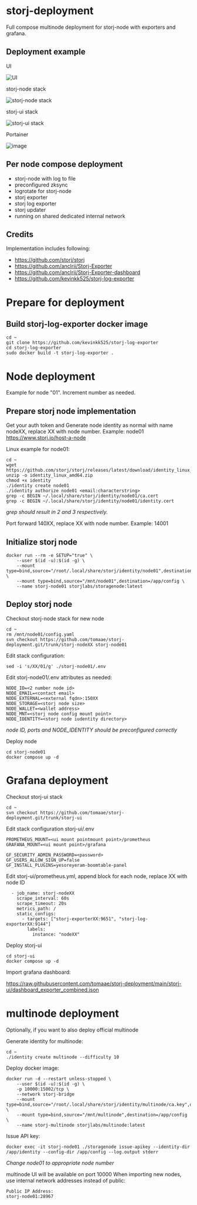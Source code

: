 # storj-deployment
Full compose multinode deployment for storj-node with exporters and grafana.

## Deployment example
UI

![UI](https://user-images.githubusercontent.com/23486452/204962205-8b505289-96b8-4e36-96ee-efa6da232a6b.png)

storj-node stack

![storj-node stack](https://user-images.githubusercontent.com/23486452/204962751-053a1569-d5f5-46c5-ba09-adae46478fa6.png)

storj-ui stack

![storj-ui stack](https://user-images.githubusercontent.com/23486452/204962782-7c99ee01-1c15-4b78-b339-d2b60f52e05a.png)

Portainer

![image](https://user-images.githubusercontent.com/23486452/204962666-96150bbc-0f1c-453e-9387-06a6ad298973.png)


## Per node compose deployment
* storj-node with log to file
* preconfigured zksync
* logrotate for storj-node
* storj exporter
* storj log exporter
* storj updater
* running on shared dedicated internal network

## Credits
Implementation includes following:
* https://github.com/storj/storj
* https://github.com/anclrii/Storj-Exporter
* https://github.com/anclrii/Storj-Exporter-dashboard
* https://github.com/kevinkk525/storj-log-exporter


# Prepare for deployment

## Build storj-log-exporter docker image
```
cd ~
git clone https://github.com/kevinkk525/storj-log-exporter
cd storj-log-exporter
sudo docker build -t storj-log-exporter .
```

# Node deployment
Example for node "01". Increment number as needed.

## Prepare storj node implementation
Get your auth token and Generate node identity as normal with name nodeXX, replace XX with node number. Example: node01
https://www.storj.io/host-a-node

Linux example for node01:
```
cd ~
wget https://github.com/storj/storj/releases/latest/download/identity_linux_amd64.zip
unzip -o identity_linux_amd64.zip
chmod +x identity
./identity create node01
./identity authorize node01 <email:characterstring>
grep -c BEGIN ~/.local/share/storj/identity/node01/ca.cert
grep -c BEGIN ~/.local/share/storj/identity/node01/identity.cert
```
*grep should result in 2 and 3 respectively.*

Port forward 140XX, replace XX with node number. Example: 14001

## Initialize storj node
```
docker run --rm -e SETUP="true" \
    --user $(id -u):$(id -g) \
    --mount type=bind,source="/root/.local/share/storj/identity/node01",destination=/app/identity \
    --mount type=bind,source="/mnt/node01",destination=/app/config \
    --name storj-node01 storjlabs/storagenode:latest
```

## Deploy storj node
Checkout storj-node stack for new node
```
cd ~
rm /mnt/node01/config.yaml
svn checkout https://github.com/tomaae/storj-deployment.git/trunk/storj-nodeXX storj-node01
```

Edit stack configuration:
```
sed -i 's/XX/01/g' ./storj-node01/.env
```

Edit storj-node01/.env attributes as needed:
```
NODE_ID=<2 number node id>
NODE_EMAIL=<contact email>
NODE_EXTERNAL=<external fqdn>:150XX
NODE_STORAGE=<storj node size>
NODE_WALLET=<wallet address>
NODE_MNT=<storj node config mount point>
NODE_IDENTITY=<storj node iudentity directory>
```
*node ID, ports and NODE_IDENTITY should be preconfigured correctly*

Deploy node
```
cd storj-node01
docker compose up -d
```

# Grafana deployment
Checkout storj-ui stack
```
cd ~
svn checkout https://github.com/tomaae/storj-deployment.git/trunk/storj-ui
```

Edit stack configuration storj-ui/.env
```
PROMETHEUS_MOUNT=<ui mount pointmount point>/prometheus
GRAFANA_MOUNT=<ui mount point>/grafana

GF_SECURITY_ADMIN_PASSWORD=<password>
GF_USERS_ALLOW_SIGN_UP=false
GF_INSTALL_PLUGINS=yesoreyeram-boomtable-panel
```

Edit storj-ui/prometheus.yml, append block for each node, replace XX with node ID
```
  - job_name: storj-nodeXX
    scrape_interval: 60s
    scrape_timeout: 20s
    metrics_path: /
    static_configs:
      - targets: ["storj-exporterXX:9651", "storj-log-exporterXX:9144"]
        labels:
          instance: "nodeXX"
```

Deploy storj-ui
```
cd storj-ui
docker compose up -d
```

Import grafana dashboard:

https://raw.githubusercontent.com/tomaae/storj-deployment/main/storj-ui/dashboard_exporter_combined.json

# multinode deployment
Optionally, if you want to also deploy official multinode

Generate identity for multinode:
```
cd ~
./identity create multinode --difficulty 10
```

Deploy docker image:
```
docker run -d --restart unless-stopped \
    --user $(id -u):$(id -g) \
    -p 10000:15002/tcp \
    --network storj-bridge
    --mount type=bind,source="/root/.local/share/storj/identity/multinode/ca.key",destination=/app/identity \
    --mount type=bind,source="/mnt/multinode",destination=/app/config \
    --name storj-multinode storjlabs/multinode:latest
```

Issue API key:
```
docker exec -it storj-node01 ./storagenode issue-apikey --identity-dir /app/identity --config-dir /app/config --log.output stderr
```
*Change node01 to appropriate node number*

multinode UI will be available on port 10000
When importing new nodes, use internal network addresses instead of public:
```
Public IP Address:
storj-node01:28967
```
